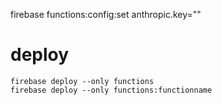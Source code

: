 firebase functions:config:set anthropic.key=""


# deploy
````
firebase deploy --only functions
firebase deploy --only functions:functionname
````
